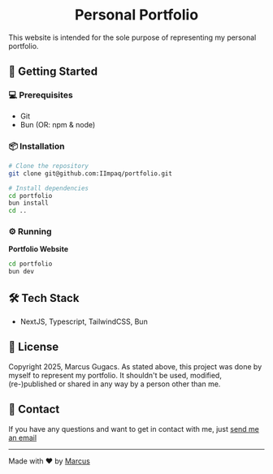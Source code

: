 <h1 align="center">Personal Portfolio</h1>

This website is intended for the sole purpose of representing my personal portfolio.

## 🚀 Getting Started

### 💻 Prerequisites

- Git
- Bun (OR: npm & node)

### 📦 Installation

```bash
# Clone the repository
git clone git@github.com:IImpaq/portfolio.git

# Install dependencies
cd portfolio
bun install
cd ..
```

### ⚙️ Running

**Portfolio Website**

```bash
cd portfolio
bun dev
```

## 🛠️ Tech Stack

- NextJS, Typescript, TailwindCSS, Bun

## 📝 License

Copyright 2025, Marcus Gugacs.
As stated above, this project was done by myself to represent my portfolio. It shouldn't be used, modified, (re-)published or shared in any way by a person other than me.

## 📧 Contact

If you have any questions and want to get in contact with me, just [send me an email](mailto:iimpaq@proton.me)

---
Made with ❤️ by [Marcus](https://www.github.com/IImpaq)

